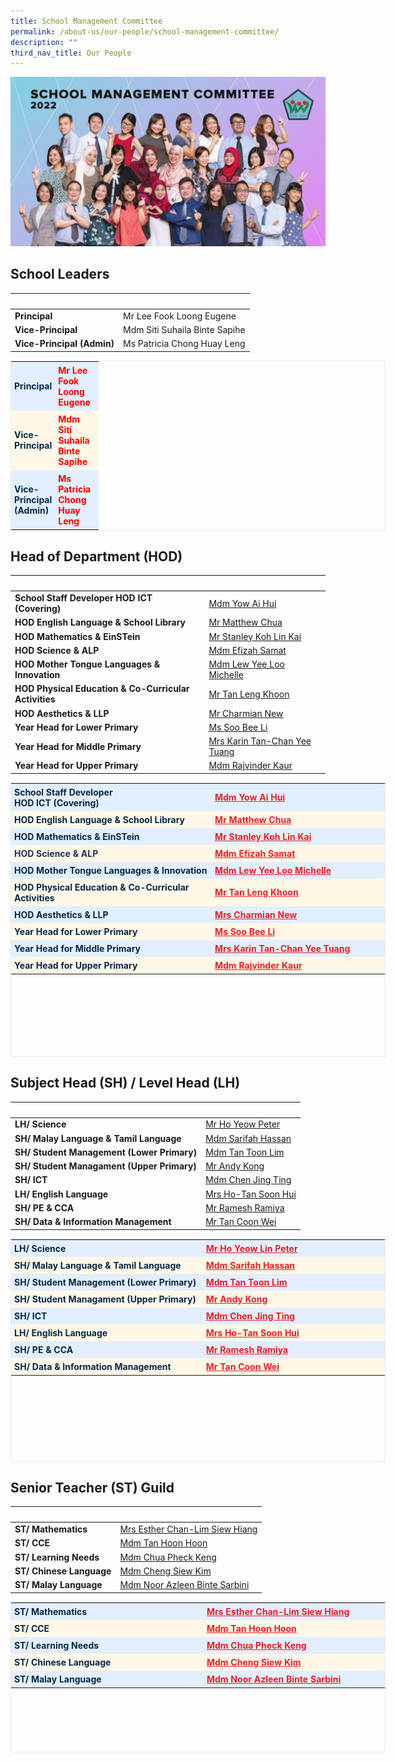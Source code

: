 ```yaml
---
title: School Management Committee
permalink: /about-us/our-people/school-management-committee/
description: ""
third_nav_title: Our People
---
```

![School Management Committee](/images/School%20Management%20Committee.jpeg)

School Leaders
--------------

|&nbsp;|&nbsp;|
| -------- | -------- |
|<strong>Principal</strong>|Mr Lee Fook Loong Eugene|
|<strong>Vice-Principal</strong>|Mdm Siti Suhaila Binte Sapihe|
|<strong>Vice-Principal (Admin)</strong>|Ms Patricia Chong Huay Leng|


<table class="iveo_table ive_eobj_center ives_tab_1" style="margin: auto; outline: 0px; padding: 0px; clear: both; border: 1px solid rgb(234, 234, 234); border-collapse: collapse; width: 600px;"><tbody style="margin: 0px; outline: 0px; padding: 0px;"><tr style="margin: 0px; outline: 0px; padding: 0px;"><td style="margin: 0px; outline: 0px; padding: 5px; text-align: left; background: rgb(227, 238, 255); color: rgb(4, 40, 71);"><b style="margin: 0px; outline: 0px; padding: 0px;">Principal</b></td><td style="margin: 0px; outline: 0px; padding: 5px; text-align: left; background: rgb(227, 238, 255); color: rgb(4, 40, 71);"><b style="margin: 0px; outline: 0px; padding: 0px;"><font color="#ff0000" style="margin: 0px; outline: 0px; padding: 0px;">Mr Lee Fook Loong Eugene</font></b></td></tr><tr style="margin: 0px; outline: 0px; padding: 0px;"><td style="margin: 0px; outline: 0px; padding: 5px; text-align: left; background: rgb(255, 248, 232); color: rgb(4, 40, 71); width: 60px;"><b style="margin: 0px; outline: 0px; padding: 0px;">Vice-Principal</b></td><td style="margin: 0px; outline: 0px; padding: 5px; text-align: left; background: rgb(255, 248, 232); color: rgb(4, 40, 71); width: 60px;"><b style="margin: 0px; outline: 0px; padding: 0px;"><font color="#ff0000" style="margin: 0px; outline: 0px; padding: 0px;">Mdm Siti Suhaila Binte Sapihe</font></b></td></tr><tr style="margin: 0px; outline: 0px; padding: 0px;"><td style="margin: 0px; outline: 0px; padding: 5px; text-align: left; background: rgb(227, 238, 255); color: rgb(4, 40, 71); width: 60px;"><b style="margin: 0px; outline: 0px; padding: 0px;">Vice-Principal (Admin)</b></td><td style="margin: 0px; outline: 0px; padding: 5px; text-align: left; background: rgb(227, 238, 255); color: rgb(4, 40, 71); width: 60px;"><b style="margin: 0px; outline: 0px; padding: 0px;"><font color="#ff0000" style="margin: 0px; outline: 0px; padding: 0px;">Ms Patricia Chong Huay Leng</font></b></td></tr></tbody></table>

Head of Department (HOD)
------------------------

|&nbsp;|&nbsp;|
|---|---|
|<strong>School Staff Developer HOD ICT (Covering)</strong>|<a href="mailto:yow_ai_hui@moe.edu.sg">Mdm Yow Ai Hui</a>|
|<strong>HOD English Language & School Library</strong>|<a href="mailto:matthew_chua_cheng_qian@moe.edu.sg">Mr Matthew Chua</a>|
|<strong>HOD Mathematics & EinSTein</strong>|<a href="mailto:koh_lin_kai@moe.edu.sg">Mr Stanley Koh Lin Kai</a>|
|<strong>HOD Science & ALP</strong>|<a href="mailto:efizah_samat@moe.edu.sg">Mdm Efizah Samat</a>|
|<strong>HOD Mother Tongue Languages & Innovation</strong>|<a href="mailto:lew_yee_loo_michelle@moe.edu.sg">Mdm Lew Yee Loo Michelle</a>|
|<strong>HOD Physical Education & Co-Curricular Activities</strong>|<a href="mailto:tan_leng_khoon@moe.edu.sg">Mr Tan Leng Khoon</a>|
|<strong>HOD Aesthetics & LLP</strong>|<a href="mailto:lee_lufang_charmian@moe.edu.sg">Mr Charmian New</a>|
|<strong>Year Head for Lower Primary</strong>|<a href="mailto:soo_bee_li@moe.edu.sg">Ms Soo Bee Li</a>|
|<strong>Year Head for Middle Primary</strong>|<a href="mailto:chan_yee_tuang@moe.edu.sg">Mrs Karin Tan-Chan Yee Tuang</a>|
|<strong>Year Head for Upper Primary</strong>|<a href="mailto:Rajvinder_kaur@moe.edu.sg">Mdm Rajvinder Kaur</a>|

<table class="iveo_table ives_tab_1 ive_eobj_center" style="margin: auto; outline: 0px; padding: 0px; clear: both; border: 1px solid rgb(234, 234, 234); border-collapse: collapse; text-align: justify; background-color: initial; width: 600px; height: 439px;"><tbody style="margin: 0px; outline: 0px; padding: 0px;"><tr style="margin: 0px; outline: 0px; padding: 0px;"><td style="margin: 0px; outline: 0px; padding: 5px; text-align: left; background: rgb(227, 238, 255); color: rgb(4, 40, 71); width: 469px;"><b style="margin: 0px; outline: 0px; padding: 0px;">School Staff Developer<br style="margin: 0px; outline: 0px; padding: 0px;">HOD ICT (Covering)</b></td><td style="margin: 0px; outline: 0px; padding: 5px; text-align: left; background: rgb(227, 238, 255); color: rgb(4, 40, 71); width: 410px;"><b style="margin: 0px; outline: 0px; padding: 0px;"><a href="mailto:yow_ai_hui@moe.edu.sg" target="" style="margin: 0px; outline: 0px; padding: 0px; color: rgb(236, 31, 38); text-decoration: underline; text-align: justify;">Mdm Yow Ai Hui</a><br style="margin: 0px; outline: 0px; padding: 0px;"></b></td></tr><tr style="margin: 0px; outline: 0px; padding: 0px;"><td style="margin: 0px; outline: 0px; padding: 5px; text-align: left; background: rgb(255, 248, 232); color: rgb(4, 40, 71);"><b style="margin: 0px; outline: 0px; padding: 0px;">HOD English Language &amp; School Library</b></td><td style="margin: 0px; outline: 0px; padding: 5px; text-align: left; background: rgb(255, 248, 232); color: rgb(4, 40, 71);"><b style="margin: 0px; outline: 0px; padding: 0px;"><span style="margin: 0px; outline: 0px; padding: 0px; color: rgb(28, 52, 88); text-align: justify;"><a href="mailto:matthew_chua_cheng_qian@moe.edu.sg" target="" style="margin: 0px; outline: 0px; padding: 0px; color: rgb(236, 31, 38); text-decoration: underline;">Mr Matthew Chua</a></span></b></td></tr><tr style="margin: 0px; outline: 0px; padding: 0px;"><td style="margin: 0px; outline: 0px; padding: 5px; text-align: left; background: rgb(227, 238, 255); color: rgb(4, 40, 71);"><b style="margin: 0px; outline: 0px; padding: 0px;">HOD Mathematics &amp; EinSTein</b></td><td style="margin: 0px; outline: 0px; padding: 5px; text-align: left; background: rgb(227, 238, 255); color: rgb(4, 40, 71);"><b style="margin: 0px; outline: 0px; padding: 0px;"><span style="margin: 0px; outline: 0px; padding: 0px; color: rgb(28, 52, 88); text-align: justify;"><a href="mailto:koh_lin_kai@moe.edu.sg" target="" style="margin: 0px; outline: 0px; padding: 0px; color: rgb(236, 31, 38); text-decoration: underline;">Mr Stanley Koh Lin Kai</a></span></b></td></tr><tr style="margin: 0px; outline: 0px; padding: 0px;"><td style="margin: 0px; outline: 0px; padding: 5px; text-align: left; background: rgb(255, 248, 232); color: rgb(4, 40, 71);"><span style="margin: 0px; outline: 0px; padding: 0px; color: rgb(28, 52, 88); text-align: justify;"><b style="margin: 0px; outline: 0px; padding: 0px;">HOD Science &amp; ALP</b></span><br style="margin: 0px; outline: 0px; padding: 0px;"></td><td style="margin: 0px; outline: 0px; padding: 5px; text-align: left; background: rgb(255, 248, 232); color: rgb(4, 40, 71);"><b style="margin: 0px; outline: 0px; padding: 0px; color: rgb(28, 52, 88); text-align: justify;"><a href="mailto:efizah_samat@moe.edu.sg" target="" style="margin: 0px; outline: 0px; padding: 0px; color: rgb(236, 31, 38); text-decoration: underline;">Mdm Efizah Samat</a></b></td></tr><tr style="margin: 0px; outline: 0px; padding: 0px;"><td style="margin: 0px; outline: 0px; padding: 5px; text-align: left; background: rgb(227, 238, 255); color: rgb(4, 40, 71);"><b style="margin: 0px; outline: 0px; padding: 0px;">HOD Mother Tongue Languages &amp; Innovation</b></td><td style="margin: 0px; outline: 0px; padding: 5px; text-align: left; background: rgb(227, 238, 255); color: rgb(4, 40, 71);"><b style="margin: 0px; outline: 0px; padding: 0px; color: rgb(28, 52, 88); text-align: justify;"><a href="mailto:lew_yee_loo_michelle@moe.edu.sg" target="" style="margin: 0px; outline: 0px; padding: 0px; color: rgb(236, 31, 38); text-decoration: underline;">Mdm Lew Yee Loo Michelle</a></b></td></tr><tr style="margin: 0px; outline: 0px; padding: 0px;"><td style="margin: 0px; outline: 0px; padding: 5px; text-align: left; background: rgb(255, 248, 232); color: rgb(4, 40, 71);"><b style="margin: 0px; outline: 0px; padding: 0px;">HOD Physical Education &amp; Co-Curricular Activities</b></td><td style="margin: 0px; outline: 0px; padding: 5px; text-align: left; background: rgb(255, 248, 232); color: rgb(4, 40, 71);"><b style="margin: 0px; outline: 0px; padding: 0px; color: rgb(28, 52, 88); text-align: justify;"><a href="mailto:tan_leng_khoon@moe.edu.sg" target="" style="margin: 0px; outline: 0px; padding: 0px; color: rgb(236, 31, 38); text-decoration: underline;">Mr Tan Leng Khoon</a></b></td></tr><tr style="margin: 0px; outline: 0px; padding: 0px;"><td style="margin: 0px; outline: 0px; padding: 5px; text-align: left; background: rgb(227, 238, 255); color: rgb(4, 40, 71);"><b style="margin: 0px; outline: 0px; padding: 0px;">HOD Aesthetics &amp; LLP</b></td><td style="margin: 0px; outline: 0px; padding: 5px; text-align: left; background: rgb(227, 238, 255); color: rgb(4, 40, 71);"><b style="margin: 0px; outline: 0px; padding: 0px; color: rgb(28, 52, 88); text-align: justify;"><a href="mailto:lee_lufang_charmian@moe.edu.sg" target="" style="margin: 0px; outline: 0px; padding: 0px; color: rgb(236, 31, 38); text-decoration: underline;">Mrs Charmian New</a></b></td></tr><tr style="margin: 0px; outline: 0px; padding: 0px;"><td style="margin: 0px; outline: 0px; padding: 5px; text-align: left; background: rgb(255, 248, 232); color: rgb(4, 40, 71);"><b style="margin: 0px; outline: 0px; padding: 0px;">Year Head for Lower Primary</b></td><td style="margin: 0px; outline: 0px; padding: 5px; text-align: left; background: rgb(255, 248, 232); color: rgb(4, 40, 71);"><a href="mailto:soo_bee_li@moe.edu.sg" target="" style="margin: 0px; outline: 0px; padding: 0px; color: rgb(236, 31, 38); text-decoration: underline;"><b style="margin: 0px; outline: 0px; padding: 0px;">Ms Soo Bee Li</b></a></td></tr><tr style="margin: 0px; outline: 0px; padding: 0px;"><td style="margin: 0px; outline: 0px; padding: 5px; text-align: left; background: rgb(227, 238, 255); color: rgb(4, 40, 71);"><b style="margin: 0px; outline: 0px; padding: 0px;">Year Head for Middle Primary</b></td><td style="margin: 0px; outline: 0px; padding: 5px; text-align: left; background: rgb(227, 238, 255); color: rgb(4, 40, 71);"><a href="mailto:chan_yee_tuang@moe.edu.sg" target="" style="margin: 0px; outline: 0px; padding: 0px; color: rgb(236, 31, 38); text-decoration: underline;"><b style="margin: 0px; outline: 0px; padding: 0px;">Mrs Karin Tan-Chan Yee Tuang</b></a></td></tr><tr style="margin: 0px; outline: 0px; padding: 0px;"><td style="margin: 0px; outline: 0px; padding: 5px; text-align: left; background: rgb(255, 248, 232); color: rgb(4, 40, 71);"><b style="margin: 0px; outline: 0px; padding: 0px;">Year Head for Upper Primary</b></td><td style="margin: 0px; outline: 0px; padding: 5px; text-align: left; background: rgb(255, 248, 232); color: rgb(4, 40, 71);"><a href="mailto:Rajvinder_kaur@moe.edu.sg" target="" style="margin: 0px; outline: 0px; padding: 0px; color: rgb(236, 31, 38); text-decoration: underline;"><b style="margin: 0px; outline: 0px; padding: 0px;">Mdm Rajvinder Kaur</b></a></td></tr></tbody></table>

Subject Head (SH) / Level Head (LH)
-----------------------------------

|&nbsp;|&nbsp;|
|---|---|
|<strong>LH/ Science</strong>|<a href="mailto:ho_yeow_lin_peter@moe.edu.sg">Mr Ho Yeow Peter</a>|
|<strong>SH/ Malay Language & Tamil Language</strong>|<a href="mailto:sarifah_hassan@moe.edu.sg">Mdm Sarifah Hassan</a>|
|<strong>SH/ Student Management (Lower Primary)</strong>|<a href="mailto:tan_toon_lim@moe.edu.sg">Mdm Tan Toon Lim</a>|
|<strong>SH/ Student Managament (Upper Primary)</strong>|<a href="mailto:kong_wai_leong@moe.edu.sg">Mr Andy Kong</a>|
|<strong>SH/ ICT</strong>|<a href="mailto:chen_jing_ting@moe.edu.sg">Mdm Chen Jing Ting</a>|
|<strong>LH/ English Language</strong>|<a href="mailto:tan_soon_hui_a@moe.edu.sg">Mrs Ho-Tan Soon Hui</a>|
|<strong>SH/ PE & CCA</strong>|<a href="mailto:ramesh_ramiya@moe.edu.sg">Mr Ramesh Ramiya</a>|
|<strong>SH/ Data & Information Management</strong>|<a href="mailto:tan_coon_wei@moe.edu.sg">Mr Tan Coon Wei</a>|

<table class="iveo_table ive_eobj_center ives_tab_1" style="margin: auto; outline: 0px; padding: 0px; clear: both; border: 1px solid rgb(234, 234, 234); border-collapse: collapse; width: 600px; height: 357px;"><tbody style="margin: 0px; outline: 0px; padding: 0px;"><tr style="margin: 0px; outline: 0px; padding: 0px;"><td style="margin: 0px; outline: 0px; padding: 5px; text-align: left; background: rgb(227, 238, 255); color: rgb(4, 40, 71); width: 438px;"><b style="margin: 0px; outline: 0px; padding: 0px;">LH/ Science</b></td><td style="margin: 0px; outline: 0px; padding: 5px; text-align: left; background: rgb(227, 238, 255); color: rgb(4, 40, 71); width: 436px;"><a href="mailto:ho_yeow_lin_peter@moe.edu.sg" target="" style="margin: 0px; outline: 0px; padding: 0px; color: rgb(236, 31, 38); text-decoration: underline;"><b style="margin: 0px; outline: 0px; padding: 0px;">Mr Ho Yeow Lin Peter</b></a></td></tr><tr style="margin: 0px; outline: 0px; padding: 0px;"><td style="margin: 0px; outline: 0px; padding: 5px; text-align: left; background: rgb(255, 248, 232); color: rgb(4, 40, 71); width: 60px;"><b style="margin: 0px; outline: 0px; padding: 0px;">SH/ Malay Language &amp; Tamil Language</b></td><td style="margin: 0px; outline: 0px; padding: 5px; text-align: left; background: rgb(255, 248, 232); color: rgb(4, 40, 71); width: 60px;"><a href="mailto:sarifah_hassan@moe.edu.sg" target="" style="margin: 0px; outline: 0px; padding: 0px; color: rgb(236, 31, 38); text-decoration: underline;"><b style="margin: 0px; outline: 0px; padding: 0px;">Mdm Sarifah Hassan</b></a></td></tr><tr style="margin: 0px; outline: 0px; padding: 0px;"><td style="margin: 0px; outline: 0px; padding: 5px; text-align: left; background: rgb(227, 238, 255); color: rgb(4, 40, 71);"><b style="margin: 0px; outline: 0px; padding: 0px;">SH/ Student Management (Lower Primary)</b></td><td style="margin: 0px; outline: 0px; padding: 5px; text-align: left; background: rgb(227, 238, 255); color: rgb(4, 40, 71);"><a href="mailto:tan_toon_lim@moe.edu.sg" target="" style="margin: 0px; outline: 0px; padding: 0px; color: rgb(236, 31, 38); text-decoration: underline;"><b style="margin: 0px; outline: 0px; padding: 0px;">Mdm Tan Toon Lim</b></a></td></tr><tr style="margin: 0px; outline: 0px; padding: 0px;"><td style="margin: 0px; outline: 0px; padding: 5px; text-align: left; background: rgb(255, 248, 232); color: rgb(4, 40, 71);"><b style="margin: 0px; outline: 0px; padding: 0px;">SH/ Student Managament (Upper Primary)</b></td><td style="margin: 0px; outline: 0px; padding: 5px; text-align: left; background: rgb(255, 248, 232); color: rgb(4, 40, 71);"><a href="mailto:kong_wai_leong@moe.edu.sg" target="" style="margin: 0px; outline: 0px; padding: 0px; color: rgb(236, 31, 38); text-decoration: underline;"><b style="margin: 0px; outline: 0px; padding: 0px;">Mr Andy Kong</b></a></td></tr><tr style="margin: 0px; outline: 0px; padding: 0px;"><td style="margin: 0px; outline: 0px; padding: 5px; text-align: left; background: rgb(227, 238, 255); color: rgb(4, 40, 71);"><b style="margin: 0px; outline: 0px; padding: 0px;">SH/ ICT</b></td><td style="margin: 0px; outline: 0px; padding: 5px; text-align: left; background: rgb(227, 238, 255); color: rgb(4, 40, 71);"><a href="mailto:chen_jing_ting@moe.edu.sg" target="" style="margin: 0px; outline: 0px; padding: 0px; color: rgb(236, 31, 38); text-decoration: underline;"><b style="margin: 0px; outline: 0px; padding: 0px;">Mdm Chen Jing Ting</b></a></td></tr><tr style="margin: 0px; outline: 0px; padding: 0px;"><td style="margin: 0px; outline: 0px; padding: 5px; text-align: left; background: rgb(255, 248, 232); color: rgb(4, 40, 71);"><b style="margin: 0px; outline: 0px; padding: 0px;">LH/ English Language</b></td><td style="margin: 0px; outline: 0px; padding: 5px; text-align: left; background: rgb(255, 248, 232); color: rgb(4, 40, 71);"><a href="mailto:tan_soon_hui_a@moe.edu.sg" target="" style="margin: 0px; outline: 0px; padding: 0px; color: rgb(236, 31, 38); text-decoration: underline;"><b style="margin: 0px; outline: 0px; padding: 0px;">Mrs Ho-Tan Soon Hui</b></a></td></tr><tr style="margin: 0px; outline: 0px; padding: 0px;"><td style="margin: 0px; outline: 0px; padding: 5px; text-align: left; background: rgb(227, 238, 255); color: rgb(4, 40, 71);"><b style="margin: 0px; outline: 0px; padding: 0px;">SH/ PE &amp; CCA</b></td><td style="margin: 0px; outline: 0px; padding: 5px; text-align: left; background: rgb(227, 238, 255); color: rgb(4, 40, 71);"><a href="mailto:ramesh_ramiya@moe.edu.sg" target="" style="margin: 0px; outline: 0px; padding: 0px; color: rgb(236, 31, 38); text-decoration: underline;"><b style="margin: 0px; outline: 0px; padding: 0px;">Mr Ramesh Ramiya</b></a></td></tr><tr style="margin: 0px; outline: 0px; padding: 0px;"><td style="margin: 0px; outline: 0px; padding: 5px; text-align: left; background: rgb(255, 248, 232); color: rgb(4, 40, 71);"><b style="margin: 0px; outline: 0px; padding: 0px;">SH/ Data &amp; Information Management</b></td><td style="margin: 0px; outline: 0px; padding: 5px; text-align: left; background: rgb(255, 248, 232); color: rgb(4, 40, 71);"><a href="mailto:tan_coon_wei@moe.edu.sg" target="" style="margin: 0px; outline: 0px; padding: 0px; color: rgb(236, 31, 38); text-decoration: underline;"><b style="margin: 0px; outline: 0px; padding: 0px;">Mr Tan Coon Wei</b></a></td></tr></tbody></table>

Senior Teacher (ST) Guild
-------------------------
|&nbsp;|&nbsp;|
|---|---|
|**ST/ Mathematics**|[Mrs Esther Chan-Lim Siew Hiang](mailto:lim_siew_hiang@moe.edu.sg)|
|**ST/ CCE**|[Mdm Tan Hoon Hoon](mailto:tan_hoon_hoon_b@moe.edu.sg)|
|**ST/ Learning Needs**|[Mdm Chua Pheck Keng](mailto:chua_pheck_keng@moe.edu.sg)|
|**ST/ Chinese Language**|[Mdm Cheng Siew Kim](mailto:cheng_siew_kim@moe.edu.sg)|
|**ST/ Malay Language**|[Mdm Noor Azleen Binte Sarbini](mailto:noor_azleen_sarbini@moe.edu.sg)|

<table class="iveo_table ive_eobj_center ives_tab_1" style="margin: auto; outline: 0px; padding: 0px; clear: both; border: 1px solid rgb(234, 234, 234); border-collapse: collapse; width: 600px; height: 241px;"><tbody style="margin: 0px; outline: 0px; padding: 0px;"><tr style="margin: 0px; outline: 0px; padding: 0px;"><td style="margin: 0px; outline: 0px; padding: 5px; text-align: left; background: rgb(227, 238, 255); color: rgb(4, 40, 71); width: 443px;"><b style="margin: 0px; outline: 0px; padding: 0px;">ST/ Mathematics</b></td><td style="margin: 0px; outline: 0px; padding: 5px; text-align: left; background: rgb(227, 238, 255); color: rgb(4, 40, 71); width: 441px;"><a href="mailto:lim_siew_hiang@moe.edu.sg" target="" style="margin: 0px; outline: 0px; padding: 0px; color: rgb(236, 31, 38); text-decoration: underline;"><b style="margin: 0px; outline: 0px; padding: 0px;">Mrs Esther Chan-Lim Siew Hiang</b></a></td></tr><tr style="margin: 0px; outline: 0px; padding: 0px;"><td style="margin: 0px; outline: 0px; padding: 5px; text-align: left; background: rgb(255, 248, 232); color: rgb(4, 40, 71); width: 60px;"><b style="margin: 0px; outline: 0px; padding: 0px;">ST/ CCE</b></td><td style="margin: 0px; outline: 0px; padding: 5px; text-align: left; background: rgb(255, 248, 232); color: rgb(4, 40, 71); width: 60px;"><a href="mailto:tan_hoon_hoon_b@moe.edu.sg" target="" style="margin: 0px; outline: 0px; padding: 0px; color: rgb(236, 31, 38); text-decoration: underline;"><b style="margin: 0px; outline: 0px; padding: 0px;">Mdm Tan Hoon Hoon</b></a></td></tr><tr style="margin: 0px; outline: 0px; padding: 0px;"><td style="margin: 0px; outline: 0px; padding: 5px; text-align: left; background: rgb(227, 238, 255); color: rgb(4, 40, 71);"><b style="margin: 0px; outline: 0px; padding: 0px;">ST/ Learning Needs</b></td><td style="margin: 0px; outline: 0px; padding: 5px; text-align: left; background: rgb(227, 238, 255); color: rgb(4, 40, 71);"><b style="margin: 0px; outline: 0px; padding: 0px;"><a href="mailto:chua_pheck_keng@moe.edu.sg" target="" style="margin: 0px; outline: 0px; padding: 0px; color: rgb(236, 31, 38); text-decoration: underline;">Mdm Chua Pheck Keng</a><br style="margin: 0px; outline: 0px; padding: 0px;"></b></td></tr><tr style="margin: 0px; outline: 0px; padding: 0px;"><td style="margin: 0px; outline: 0px; padding: 5px; text-align: left; background: rgb(255, 248, 232); color: rgb(4, 40, 71);"><b style="margin: 0px; outline: 0px; padding: 0px;">ST/ Chinese Language</b></td><td style="margin: 0px; outline: 0px; padding: 5px; text-align: left; background: rgb(255, 248, 232); color: rgb(4, 40, 71);"><a href="mailto:cheng_siew_kim@moe.gov.sg" target="" style="margin: 0px; outline: 0px; padding: 0px; color: rgb(236, 31, 38); text-decoration: underline;"><b style="margin: 0px; outline: 0px; padding: 0px;">Mdm Cheng Siew Kim</b></a></td></tr><tr style="margin: 0px; outline: 0px; padding: 0px;"><td style="margin: 0px; outline: 0px; padding: 5px; text-align: left; background: rgb(227, 238, 255); color: rgb(4, 40, 71);"><b style="margin: 0px; outline: 0px; padding: 0px;">ST/ Malay Language</b></td><td style="margin: 0px; outline: 0px; padding: 5px; text-align: left; background: rgb(227, 238, 255); color: rgb(4, 40, 71);"><a href="mailto:noor_azleen_sarbini@moe.edu.sg" target="" style="margin: 0px; outline: 0px; padding: 0px; color: rgb(236, 31, 38); text-decoration: underline;"><b style="margin: 0px; outline: 0px; padding: 0px;">Mdm Noor Azleen Binte Sarbini</b></a></td></tr></tbody></table>